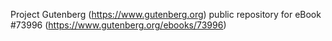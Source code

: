 Project Gutenberg (https://www.gutenberg.org) public repository for eBook #73996 (https://www.gutenberg.org/ebooks/73996)
